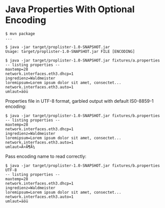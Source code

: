 Java Properties With Optional Encoding
======================================

```shell
$ mvn package
...

$ java -jar target/proplister-1.0-SNAPSHOT.jar 
Usage: target/proplister-1.0-SNAPSHOT.jar FILE [ENCODING]

$ java -jar target/proplister-1.0-SNAPSHOT.jar fixtures/a.properties
-- listing properties --
maxtemp=28
network.interfaces.eth3.dhcp=1
ingredienz=Waldmeister
loremipsum=Lorem ipsum dolor sit amet, consectet...
network.interfaces.eth3.auto=1
umlaut=äöü
```

Properties file in UTF-8 format, garbled output with default IS0-8859-1 encoding:

```shell
$ java -jar target/proplister-1.0-SNAPSHOT.jar fixtures/b.properties 
-- listing properties --
maxtemp=28
network.interfaces.eth3.dhcp=1
ingredienz=Waldmeister
loremipsum=Lorem ipsum dolor sit amet, consectet...
network.interfaces.eth3.auto=1
umlaut=Ã¤Ã¶Ã¼
```

Pass encoding name to read correctly:

```shell
$ java -jar target/proplister-1.0-SNAPSHOT.jar fixtures/b.properties UTF-8
-- listing properties --
maxtemp=28
network.interfaces.eth3.dhcp=1
ingredienz=Waldmeister
loremipsum=Lorem ipsum dolor sit amet, consectet...
network.interfaces.eth3.auto=1
umlaut=äöü
```
